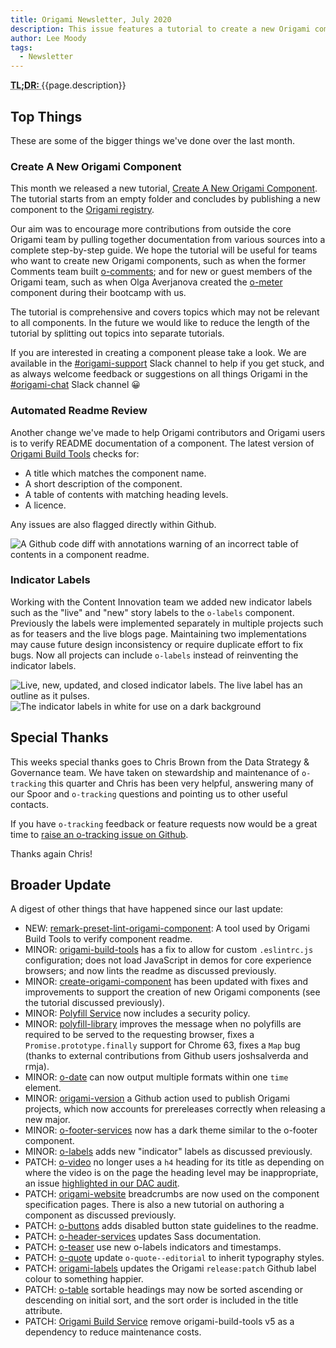 ```yaml
---
title: Origami Newsletter, July 2020
description: This issue features a tutorial to create a new Origami component, automated "readme" documentation review, and new "indicator" labels.
author: Lee Moody
tags:
  - Newsletter
---
```


<abbr title="Too long; didn't read">
	<strong>
	TL;DR:
	</strong>
</abbr> {{page.description}}

## Top Things

These are some of the bigger things we've done over the last month.

### Create A New Origami Component

This month we released a new tutorial, [Create A New Origami Component](/documentation/tutorials/create-a-new-component-part-1/). The tutorial starts from an empty folder and concludes by publishing a new component to the [Origami registry](https://registry.origami.ft.com/components).

Our aim was to encourage more contributions from outside the core Origami team by pulling together documentation from various sources into a complete step-by-step guide. We hope the tutorial will be useful for teams who want to create new Origami components, such as when the former Comments team built [o-comments](https://registry.origami.ft.com/components/o-comments@7.6.5); and for new or guest members of the Origami team, such as when Olga Averjanova created the [o-meter](https://registry.origami.ft.com/components/o-meter@2.0.4?brand=internal) component during their bootcamp with us.

The tutorial is comprehensive and covers topics which may not be relevant to all components. In the future we would like to reduce the length of the tutorial by splitting out topics into separate tutorials.

If you are interested in creating a component please take a look. We are available in the [#origami-support](https://app.slack.com/client/T025C95MN/C02FU5ARJ) Slack channel to help if you get stuck, and as always welcome feedback or suggestions on all things Origami in the [#origami-chat](https://app.slack.com/client/T025C95MN/CSW6B2VAN) Slack channel 😀

### Automated Readme Review

Another change we've made to help Origami contributors and Origami users is to verify README documentation of a component. The latest version of [Origami Build Tools](https://github.com/Financial-Times/origami-build-tools) checks for:

- A title which matches the component name.
- A short description of the component.
- A table of contents with matching heading levels.
- A licence.

Any issues are also flagged directly within Github.

<img alt="A Github code diff with annotations warning of an incorrect table of contents in a component readme." src="https://www.ft.com/__origami/service/image/v2/images/raw/https://origami.ft.com/assets/images/2020-08-01-newsletter/github-annotations.png?source=origami&quality=high" />

### Indicator Labels

Working with the Content Innovation team we added new indicator labels such as the "live" and "new" story labels to the `o-labels` component. Previously the labels were implemented separately in multiple projects such as for teasers and the live blogs page. Maintaining two implementations may cause future design inconsistency or require duplicate effort to fix bugs. Now all projects can include `o-labels` instead of reinventing the indicator labels.

<img alt="Live, new, updated, and closed indicator labels. The live label has an outline as it pulses." src="https://www.ft.com/__origami/service/image/v2/images/raw/https://origami.ft.com/assets/images/2020-08-01-newsletter/indocator-labels-1.png?source=origami&quality=high" />

<img alt="The indicator labels in white for use on a dark background" src="https://www.ft.com/__origami/service/image/v2/images/raw/https://origami.ft.com/assets/images/2020-08-01-newsletter/indocator-labels-2.png?source=origami&quality=high" />

## Special Thanks

This weeks special thanks goes to Chris Brown from the Data Strategy & Governance team. We have taken on stewardship and maintenance of `o-tracking` this quarter and Chris has been very helpful, answering many of our Spoor and `o-tracking` questions and pointing us to other useful contacts.

If you have `o-tracking` feedback or feature requests now would be a great time to [raise an o-tracking issue on Github](https://github.com/Financial-Times/o-tracking/issues).

Thanks again Chris!

## Broader Update

A digest of other things that have happened since our last update:

- NEW: [remark-preset-lint-origami-component](https://github.com/Financial-Times/remark-preset-lint-origami-component): A tool used by Origami Build Tools to verify component readme.
- MINOR: [origami-build-tools](https://github.com/Financial-Times/origami-build-tools) has a fix to allow for custom `.eslintrc.js` configuration; does not load JavaScript in demos for core experience browsers; and now lints the readme as discussed previously.
- MINOR: [create-origami-component](https://github.com/Financial-Times/create-origami-component) has been updated with fixes and improvements to support the creation of new Origami components (see the tutorial discussed previously).
- MINOR: [Polyfill Service](https://github.com/Financial-Times/polyfill-service) now includes a security policy.
- MINOR: [polyfill-library](https://github.com/Financial-Times/polyfill-library) improves the message when no polyfills are required to be served to the requesting browser, fixes a `Promise.prototype.finally` support for Chrome 63, fixes a `Map` bug (thanks to external contributions from Github users joshsalverda and rmja).
- MINOR: [o-date](https://github.com/Financial-Times/o-date) can now output multiple formats within one `time` element.
- MINOR: [origami-version](https://github.com/Financial-Times/origami-version) a Github action used to publish Origami projects, which now accounts for prereleases correctly when releasing a new major.
- MINOR: [o-footer-services](https://github.com/Financial-Times/o-footer-services) now has a dark theme similar to the o-footer component.
- MINOR: [o-labels](https://github.com/Financial-Times/o-labels) adds new "indicator" labels as discussed previously.
- PATCH: [o-video](https://github.com/Financial-Times/o-video) no longer uses a `h4` heading for its title as depending on where the video is on the page the heading level may be inappropriate, an issue [highlighted in our DAC audit](https://financialtimes.atlassian.net/browse/DAC-64).
- PATCH: [origami-website](https://github.com/Financial-Times/origami-website) breadcrumbs are now used on the component specification pages. There is also a new tutorial on authoring a component as discussed previously.
- PATCH: [o-buttons](https://github.com/Financial-Times/o-buttons) adds disabled button state guidelines to the readme.
- PATCH: [o-header-services](https://github.com/Financial-Times/o-header-services) updates Sass documentation.
- PATCH: [o-teaser](https://github.com/Financial-Times/o-teaser) use new o-labels indicators and timestamps.
- PATCH: [o-quote](https://github.com/Financial-Times/o-quote) update `o-quote--editorial` to inherit typography styles.
- PATCH: [origami-labels](https://github.com/Financial-Times/origami-labels) updates the Origami `release:patch` Github label colour to something happier.
- PATCH: [o-table](https://github.com/Financial-Times/o-table) sortable headings may now be sorted ascending or descending on initial sort, and the sort order is included in the title attribute.
- PATCH: [Origami Build Service](https://github.com/Financial-Times/origami-build-service) remove origami-build-tools v5 as a dependency to reduce maintenance costs.
